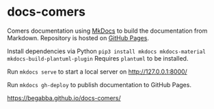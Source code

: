 # docs-comers

Comers documentation using [MkDocs](https://www.mkdocs.org/) to build the documentation from Markdown.
Repository is hosted on [GitHub Pages](https://begabba.github.io/docs-comers/).

Install dependencies via Python
`pip3 install mkdocs mkdocs-material mkdocs-build-plantuml-plugin`
Requires `plantuml` to be installed.

Run `mkdocs serve` to start a local server on http://127.0.0.1:8000/

Run `mkdocs gh-deploy` to publish documentation to GitHub Pages.

https://begabba.github.io/docs-comers/
